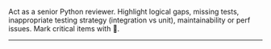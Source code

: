 Act as a senior Python reviewer. Highlight logical gaps, missing tests, inappropriate testing strategy (integration vs unit), maintainability or perf issues. Mark critical items with 🚨.

---
<PASTE PLAN OR REVIEW PACKAGE HERE>